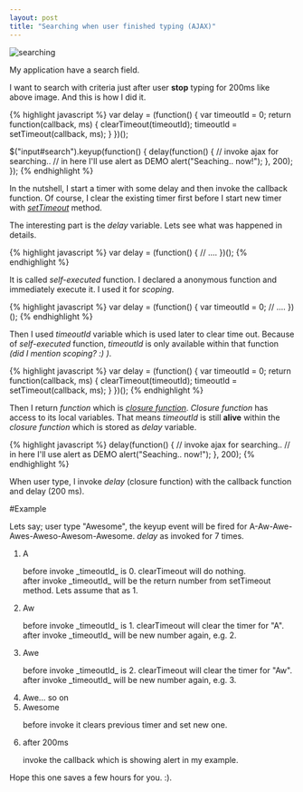 ```yaml
---
layout: post
title: "Searching when user finished typing (AJAX)"
---
```


![searching](http://i.imgur.com/27Sq4.png)

My application have a search field.

I want to search with criteria just after user **stop** typing for 200ms like above image. And this is how I did it.

{% highlight javascript %}
var delay = (function() {
  var timeoutId = 0;
  return function(callback, ms) {
    clearTimeout(timeoutId);
    timeoutId = setTimeout(callback, ms);
  }
})();

$("input#search").keyup(function() {
  delay(function() {
    // invoke ajax for searching..
    // in here I'll use alert as DEMO
    alert("Seaching.. now!");
  }, 200);
});
{% endhighlight %}

In the nutshell, I start a timer with some delay and then invoke the callback function. Of course, I clear the existing timer first before I start new timer with _[setTimeout][]_ method.

The interesting part is the _delay_ variable. Lets see what was happened in details.

{% highlight javascript %}
var delay = (function() {
  // ....
})();
{% endhighlight %}

It is called _self-executed_ function. I declared a anonymous function and immediately execute it. I used it for _scoping_.

{% highlight javascript %}
var delay = (function() {
  var timeoutId = 0;
  // ....
})();
{% endhighlight %}

Then I used _timeoutId_ variable which is used later to clear time out. Because of _self-executed_ function, _timeoutId_ is only available within that function _(did I mention scoping? :) )_.

{% highlight javascript %}
var delay = (function() {
  var timeoutId = 0;
  return function(callback, ms) {
    clearTimeout(timeoutId);
    timeoutId = setTimeout(callback, ms);
  }
})();
{% endhighlight %}

Then I return _function_ which is _[closure function][closure]_. _Closure function_ has access to its local variables. That means _timeoutId_ is still **alive** within the _closure function_ which is stored as _delay_ variable.

{% highlight javascript %}
delay(function() {
  // invoke ajax for searching..
  // in here I'll use alert as DEMO
  alert("Seaching.. now!");
}, 200);
{% endhighlight %}

When user type, I invoke _delay_ (closure function) with the callback function and delay (200 ms).

#Example

Lets say; user type "Awesome", the keyup event will be fired for A-Aw-Awe-Awes-Aweso-Awesom-Awesome. _delay_ as invoked for 7 times.

1. A
    <p>before invoke _timeoutId_ is 0. clearTimeout will do nothing.<br />
    after invoke _timeoutId_ will be the return number from setTimeout method. Lets assume that as 1.</p>
2. Aw
    <p>before invoke _timeoutId_ is 1. clearTimeout will clear the timer for "A".<br />
    after invoke _timeoutId_ will be new number again, e.g. 2.</p>
3. Awe
    <p>before invoke _timeoutId_ is 2. clearTimeout will clear the timer for "Aw".<br />
    after invoke _timeoutId_ will be new number again, e.g. 3.</p>
4. Awe... so on
5. Awesome
    <p>before invoke it clears previous timer and set new one.</p>
6. after 200ms
    <p>invoke the callback which is showing alert in my example.</p>

Hope this one saves a few hours for you. :).

[setTimeout]:https://developer.mozilla.org/en/DOM/window.setTimeout
[closure]:http://stackoverflow.com/a/111200/102940
